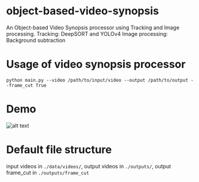 # object-based-video-synopsis
An Object-based Video Synopsis processor using Tracking and Image processing.
Tracking: DeepSORT and YOLOv4
Image processing: Background subtraction

# Usage of video synopsis processor
```
python main.py --video /path/to/input/video --output /path/to/output --frame_cut True
```

# Demo
![alt text](https://github.com/iamyugachang/object-based-video-synopsis/blob/master/demo/demo.gif)

# Default file structure
input videos in `./data/videos/`,
output videos in `./outputs/`,
output frame_cut in `./outputs/frame_cut`

